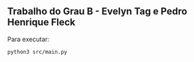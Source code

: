 ## Trabalho do Grau B - Evelyn Tag e Pedro Henrique Fleck

Para executar:
```bash
python3 src/main.py
```